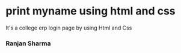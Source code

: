 # print myname using html and css
It's a college erp login page by using Html and Css
<html>
  <head>
  </head>
  <body>
    <h3>Ranjan Sharma</h3>
  </body>
</html>
